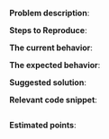 <!--
Thanks for your interest in contributing to this project. Please follow the Code of Conduct for this project, which can be found in the CODE_OF_CONDUCT.md file.

Fill out this template with information that is relevant to the issue and if necessary provide information about how to replicate the issue so that we can understand the best way to approach the problem.
-->

**Problem description**:

**Steps to Reproduce**:

**The current behavior**:

**The expected behavior**:

**Suggested solution**:

**Relevant code snippet**:

```javascript
```

**Estimated points**:
